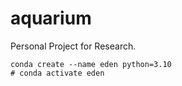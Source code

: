 # aquarium
Personal Project for Research.


```
conda create --name eden python=3.10
# conda activate eden
```